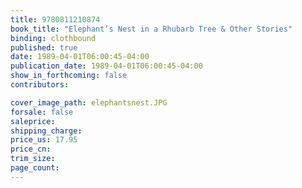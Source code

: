 ```yaml
---
title: 9780811210874
book_title: "Elephant’s Nest in a Rhubarb Tree & Other Stories"
binding: clothbound
published: true
date: 1989-04-01T06:00:45-04:00
publication_date: 1989-04-01T06:00:45-04:00
show_in_forthcoming: false
contributors:

cover_image_path: elephantsnest.JPG
forsale: false
saleprice:
shipping_charge:
price_us: 17.95
price_cn:
trim_size:
page_count:
---
```


